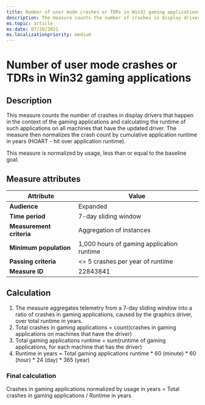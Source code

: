 ```yaml
---
title: Number of user mode crashes or TDRs in Win32 gaming applications
description: The measure counts the number of crashes in display drivers that happen in the context of the gaming applications
ms.topic: article
ms.date: 07/20/2021
ms.localizationpriority: medium
---
```


# Number of user mode crashes or TDRs in Win32 gaming applications

## Description

This measure counts the number of crashes in display drivers that happen in the context of the gaming applications and calculating the runtime of such applications on all machines that have the updated driver. The measure then normalizes the crash count by cumulative application runtime in years (HOART - hit over application runtime).

This measure is normalized by usage, less than or equal to the baseline goal.

## Measure attributes

|Attribute|Value|
|----|----|
|**Audience**|Expanded|
|**Time period**|7-day sliding window|
|**Measurement criteria**|Aggregation of instances|
|**Minimum population**|1,000 hours of gaming application runtime|
|**Passing criteria**|<= 5 crashes per year of runtime|
|**Measure ID**|22843841|

## Calculation

1.	The measure aggregates telemetry from a 7-day sliding window into a ratio of crashes in gaming applications, caused by the graphics driver, over total runtime in years.
2.	Total crashes in gaming applications = count(crashes in gaming applications on machines that have the driver)
3.	Total gaming applications runtime = sum(runtime of gaming applications, for each machine that has the driver)
4.	Runtime in years = Total gaming applications runtime * 60 (minute) * 60 (hour) * 24 (day) * 365 (year)

### Final calculation

Crashes in gaming applications normalized by usage in years = Total crashes in gaming applications / Runtime in years
